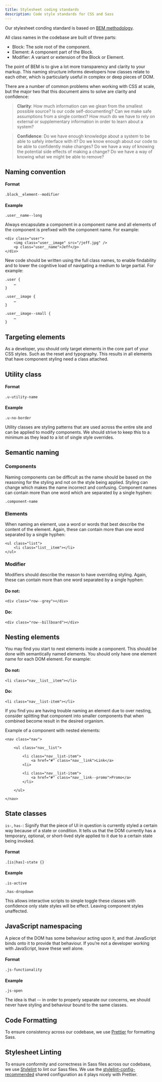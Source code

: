 ```yaml
---
title: Stylesheet coding standards
description: Code style standards for CSS and Sass
---
```


Our stylesheet conding standard is based on [BEM methodology](http://getbem.com/).

All class names in the codebase are built of three parts:

- Block: The sole root of the component.
- Element: A component part of the Block.
- Modifier: A variant or extension of the Block or Element.

The point of BEM is to give a lot more transparency and clarity to your
markup. This naming structure informs developers how classes relate to each other,
which is particularly useful in complex or deep pieces of DOM.

There are a number of common problems when working with CSS at scale,
but the major two that this document aims to solve are clarity and
confidence:

> **Clarity**: How much information can we glean from the smallest
> possible source? Is our code self-documenting? Can we make safe
> assumptions from a single context? How much do we have to rely on
> external or supplementary information in order to learn about a
> system?

> **Confidence**: Do we have enough knowledge about a system to be
> able to safely interface with it? Do we know enough about our code
> to be able to confidently make changes? Do we have a way of
> knowing the potential side effects of making a change? Do we have
> a way of knowing what we might be able to remove?

## Naming convention

#### Format

`.block__element--modifier`

#### Example

`.user__name--long`

Always encapsulate a component in a component name and all elements of
the component is prefixed with the component name. For example:

```
<div class="user">
    <img class="user__image" src="/jeff.jpg" />
    <p class="user__name">Jeff</p>
</div>
```

New code should be written using the full class names, to enable findability and to lower the cognitive load of navigating a medium to large partial. For example:

```
.user {
    …
}

.user__image {
    …
}

.user__image--small {
    …
}

```

## Targeting elements

As a developer, you should only target elements in the core part of your
CSS styles. Such as the reset and typography. This results in all
elements that have component styling need a class attached.

## Utility class

#### Format

`.u-utility-name`

#### Example

`.u-no-border`

Utility classes are styling patterns that are used across the entire
site and can be applied to modify components. We should strive to keep
this to a minimum as they lead to a lot of single style overrides.

## Semantic naming

### Components

Naming components can be difficult as the name should be based on the
reasoning for the styling and not on the style being applied. Styling
can change which makes the name incorrect and confusing. Component names
can contain more than one word which are separated by a single hyphen:

`.component-name`

### Elements

When naming an element, use a word or words that best describe the
content of the element. Again, these can contain more than one word
separated by a single hyphen:

```
<ul class="list">
    <li class="list__item"></li>
</ul>
```

### Modifier

Modifiers should describe the reason to have overriding styling. Again,
these can contain more than one word separated by a single hyphen:

#### Do not:

`<div class="row--grey"></div>`

#### Do:

`<div class="row--billboard"></div>`

## Nesting elements

You may find you start to nest elements inside a component. This should
be done with semantically named elements. You should only have one
element name for each DOM element. For example:

#### Do not:

`<li class="nav__list__item"></li>`

#### Do:

`<li class="nav__list-item"></li>`

If you find you are having trouble naming an element due to over
nesting, consider splitting that component into smaller components that
when combined become result in the desired organism.

Example of a component with nested elements:

```
<nav class="nav">

    <ul class="nav__list">

        <li class="nav__list-item">
            <a href="#" class="nav__link">Link</a>
        <li>

        <li class="nav__list-item">
            <a href="#" class="nav__link--promo">Promo</a>
        </li>

    </ul>

</nav>
```

## State classes

`is-`, `has-`: Signify that the piece of UI in question is currently styled
a certain way because of a state or condition. It tells us that the DOM
currently has a temporary, optional, or short-lived style applied to it
due to a certain state being invoked.

#### Format

`.[is|has]-state {}`

#### Example

`.is-active`

`.has-dropdown`

This allows interactive scripts to simple toggle these classes with
confidence only state styles will be effect. Leaving component styles
unaffected.

## JavaScript namespacing

A piece of the DOM has some behaviour acting upon it, and that
JavaScript binds onto it to provide that behaviour. If you’re not a
developer working with JavaScript, leave these well alone.

#### Format

`.js-functionality`

#### Example

`.js-open`

The idea is that -- in order to properly separate our concerns, we
should never have styling and behaviour bound to the same classes.

## Code Formatting

To ensure consistency across our codebase, we use [Prettier](https://github.com/prettier/prettier) for formatting Sass.

## Stylesheet Linting

To ensure conformity and correctness in Sass files across our codebase, we use [Stylelint](https://stylelint.io/) to lint our Sass files. We use the [stylelint-config-recommended](https://github.com/stylelint/stylelint-config-recommended) shared configuration as it plays nicely with Prettier.
